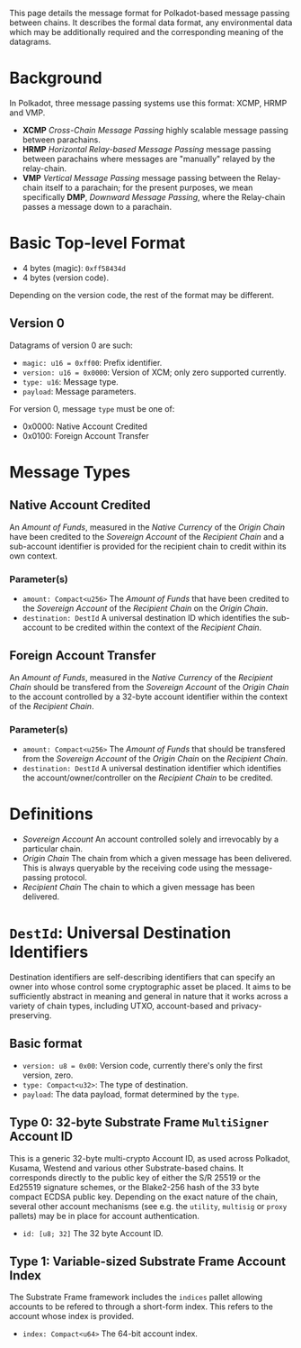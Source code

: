 This page details the message format for Polkadot-based message passing between chains. It describes the formal data format, any environmental data which may be additionally required and the corresponding meaning of the datagrams.

# Background

In Polkadot, three message passing systems use this format: XCMP, HRMP and VMP.

- **XCMP** *Cross-Chain Message Passing* highly scalable message passing between parachains.
- **HRMP** *Horizontal Relay-based Message Passing* message passing between parachains where messages are "manually" relayed by the relay-chain.
- **VMP** *Vertical Message Passing* message passing between the Relay-chain itself to a parachain; for the present purposes, we mean specifically **DMP**, *Downward Message Passing*, where the Relay-chain passes a message down to a parachain.

# Basic Top-level Format

- 4 bytes (magic): `0xff58434d`
- 4 bytes (version code).

Depending on the version code, the rest of the format may be different.

## Version 0

Datagrams of version 0 are such:

- `magic: u16 = 0xff00`: Prefix identifier.
- `version: u16 = 0x0000`: Version of XCM; only zero supported currently.
- `type: u16`: Message type.
- `payload`: Message parameters.

For version 0, message `type` must be one of:

- 0x0000: Native Account Credited
- 0x0100: Foreign Account Transfer

# Message Types

## Native Account Credited

An *Amount of Funds*, measured in the *Native Currency* of the *Origin Chain* have been credited to the *Sovereign Account* of the *Recipient Chain* and a sub-account identifier is provided for the recipient chain to credit within its own context.

### Parameter(s)

- `amount: Compact<u256>` The *Amount of Funds* that have been credited to the *Sovereign Account* of the *Recipient Chain* on the *Origin Chain*.
- `destination: DestId` A universal destination ID which identifies the sub-account to be credited within the context of the *Recipient Chain*.

## Foreign Account Transfer

An *Amount of Funds*, measured in the *Native Currency* of the *Recipient Chain* should be transfered from the *Sovereign Account* of the *Origin Chain* to the account controlled by a 32-byte account identifier within the context of the *Recipient Chain*.

### Parameter(s)

- `amount: Compact<u256>` The *Amount of Funds* that should be transfered from the *Sovereign Account* of the *Origin Chain* on the *Recipient Chain*.
- `destination: DestId` A universal destination identifier which identifies the account/owner/controller on the *Recipient Chain* to be credited.

# Definitions

- *Sovereign Account* An account controlled solely and irrevocably by a particular chain.
- *Origin Chain* The chain from which a given message has been delivered. This is always queryable by the receiving code using the message-passing protocol.
- *Recipient Chain* The chain to which a given message has been delivered.

# `DestId`: Universal Destination Identifiers

Destination identifiers are self-describing identifiers that can specify an owner into whose control some cryptographic asset be placed. It aims to be sufficiently abstract in meaning and general in nature that it works across a variety of chain types, including UTXO, account-based and privacy-preserving.

## Basic format

- `version: u8 = 0x00`: Version code, currently there's only the first version, zero.
- `type: Compact<u32>`: The type of destination.
- `payload`: The data payload, format determined by the `type`.

## Type 0: 32-byte Substrate Frame `MultiSigner` Account ID

This is a generic 32-byte multi-crypto Account ID, as used across Polkadot, Kusama, Westend and various other Substrate-based chains. It corresponds directly to the public key of either the S/R 25519 or the Ed25519 signature schemes, or the Blake2-256 hash of the 33 byte compact ECDSA public key. Depending on the exact nature of the chain, several other account mechanisms (see e.g. the `utility`, `multisig` or `proxy` pallets) may be in place for account authentication.

- `id: [u8; 32]` The 32 byte Account ID.

## Type 1: Variable-sized Substrate Frame Account Index

The Substrate Frame framework includes the `indices` pallet allowing accounts to be refered to through a short-form index. This refers to the account whose index is provided.

- `index: Compact<u64>` The 64-bit account index.